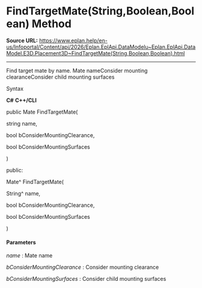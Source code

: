 # FindTargetMate(String,Boolean,Boolean) Method

**Source URL:** https://www.eplan.help/en-us/Infoportal/Content/api/2026/Eplan.EplApi.DataModelu~Eplan.EplApi.DataModel.E3D.Placement3D~FindTargetMate(String,Boolean,Boolean).html

---

Find target mate by name. Mate nameConsider mounting clearanceConsider child mounting surfaces

Syntax

**C#**
**C++/CLI**


public Mate FindTargetMate( 

   string name,

   bool bConsiderMountingClearance,

   bool bConsiderMountingSurfaces

)

public:

Mate^ FindTargetMate( 

   String^ name,

   bool bConsiderMountingClearance,

   bool bConsiderMountingSurfaces

)


#### Parameters

*name*
:   Mate name

*bConsiderMountingClearance*
:   Consider mounting clearance

*bConsiderMountingSurfaces*
:   Consider child mounting surfaces
